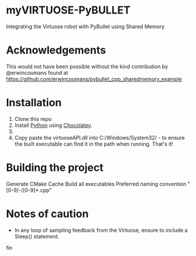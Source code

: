 # myVIRTUOSE-PyBULLET
Integrating the Virtuose robot with PyBullet using Shared Memory

# 

# Acknowledgements
This would not have been possible without the kind contribution by @erwincoumans found at https://github.com/erwincoumans/pybullet_cpp_sharedmemory_example

# Installation
1. Clone this repo
2. Install [Python](https://docs.python-guide.org/starting/install3/win/#install3-windows) using [Chocolatey](https://community.chocolatey.org/courses/installation/installing?method=installing-chocolatey#cmd).
3. 
4. Copy paste the virtuoseAPI.dll into C:/Windows/System32/ - to ensure the built executable can find it in the path when running.
That's it!

# Building the project
Generate CMake Cache
Build all executables
Preferred naming convention
  "[0-9]*-*/[0-9]*.cpp"

# Notes of caution
- In any loop of sampling feedback from the Virtuose, ensure to include a Sleep() statement.

fin
